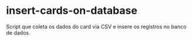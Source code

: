 # insert-cards-on-database
Script que coleta os dados do card via CSV e insere os registros no banco de dados.
